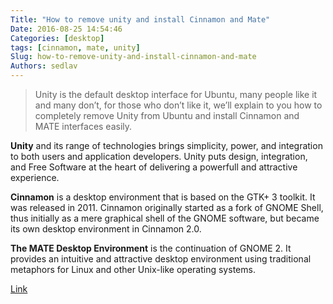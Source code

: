 ```yaml
---
Title: "How to remove unity and install Cinnamon and Mate"
Date: 2016-08-25 14:54:46
Categories: [desktop]
tags: [cinnamon, mate, unity]
Slug: how-to-remove-unity-and-install-cinnamon-and-mate
Authors: sedlav
---
```


> Unity is the default desktop interface for Ubuntu, many people like it and many don’t, for those who don’t like it, we’ll explain to you how to completely remove Unity from Ubuntu and install Cinnamon and MATE interfaces easily.

**Unity** and its range of technologies brings simplicity, power, and integration to both users and application developers. Unity puts design, integration, and Free Software at the heart of delivering a powerfull and attractive experience.

**Cinnamon** is a desktop environment that is based on the GTK+ 3 toolkit. It was released in 2011. Cinnamon originally started as a fork of GNOME Shell, thus initially as a mere graphical shell of the GNOME software, but became its own desktop environment in Cinnamon 2.0.

**The MATE Desktop Environment** is the continuation of GNOME 2. It provides an intuitive and attractive desktop environment using traditional metaphors for Linux and other Unix-like operating systems.

[Link](http://www.tecmint.com/remove-unity-install-cinnamon-mate-desktop-in-ubuntu/)
